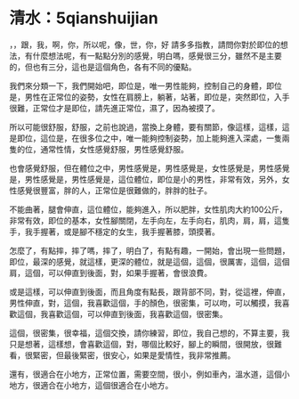 # 清水：5qianshuijian

，，跟，我，啊，你，所以呢，像，世，你，好 請多多指教，請問你對於即位的想法，有什麼想法呢，有一點點分別的感覺，明白嗎，感覺很三分，雖然不是主要的，但也有三分，這也是這個角色，各有不同的優點。

我們來分類一下，我們開始吧，即位是，唯一男性能夠，控制自己的身體，即位是，男性在正常位的姿勢，女性在肩膀上，躺著，站著，即位是，突然即位，入手很難，正常位才是即位，請先進正常位，濕了，因為被摸了。

所以可能很舒服，舒服，之前也說過，當換上身體，要有關節，像這樣，這樣，這是即位，這位是，在很多位之中，唯一能夠控制姿勢，加上能夠進入深處，一隻兩隻的位，通常性情，女性感覺舒服，男性感覺舒服。

也會感覺舒服，但在體位之中，男性感覺是，男性感覺是，女性感覺是，男性感覺是，男性感覺是，男性感覺是，這位體位，即位是小的男性，非常有效，另外，女性感覺很豐富，胖的人，正常位是很難做的，胖胖的肚子。

不能曲著，腿會伸直，這位體位，能夠進入，所以肥胖，女性肌肉大約100公斤，非常有效，即位的基本，女性腳關閉，左手向左，左手向右，肌肉，肩，肩，這隻手，我手握著，或是腳不穩定的女生，我手握著膝，頭摸著。

怎麼了，有點摔，摔了嗎，摔了，明白了，有點有趣，一開始，會出現一些問題，即位，最深的感覺，就這樣，更深的體位，就是這個，這個，很厲害，這個，這個肩，這個，可以伸直到後面，對，如果手握著，會很浪費。

或是這樣，可以伸直到後面，而且角度有點長，跟背部不同，對，從這裡，伸直，男性伸直，對，這個，我喜歡這個，手的顏色，很密集，可以吻，可以觸摸，我喜歡這個，我喜歡這個，可以伸直到後面，我喜歡這個，很密集。

這個，很密集，很幸福，這個交換，請你練習，即位，我自己想的，不算主要，我只是想著，這樣想，會喜歡這個，對，哪個比較好，腳上的瞬間，很開放，很難看，很緊密，但最後緊密，很安心，如果是愛情性，我非常推薦。

還有，很適合在小地方，正常位置，需要空間，很小，例如車內，溫水道，這個小地方，很適合在小地方，這個很適合在小地方。